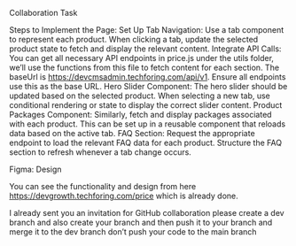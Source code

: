Collaboration Task 


Steps to Implement the Page:
Set Up Tab Navigation:
Use a tab component to represent each product.
When clicking a tab, update the selected product state to fetch and display the relevant content.
Integrate API Calls:
You can get all necessary API endpoints in price.js under the utils folder, we’ll use the functions from this file to fetch content for each section.
The baseUrl is https://devcmsadmin.techforing.com/api/v1. Ensure all endpoints use this as the base URL.
Hero Slider Component:
The hero slider should be updated based on the selected product. 
When selecting a new tab, use conditional rendering or state to display the correct slider content. Product Packages Component:
Similarly, fetch and display packages associated with each product. This can be set up in a reusable component that reloads data based on the active tab.
FAQ Section:
Request the appropriate endpoint to load the relevant FAQ data for each product. Structure the FAQ section to refresh whenever a tab change occurs.


Figma:    Design 


You can see the functionality and design from here https://devgrowth.techforing.com/price  which is already done. 




I already sent you an invitation for GitHub collaboration please create a dev branch and also create your branch and then push it to your branch and merge it to the dev branch don’t push your code to the main branch





